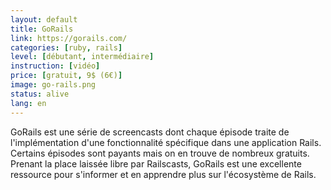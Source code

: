 ```yaml
---
layout: default
title: GoRails
link: https://gorails.com/
categories: [ruby, rails]
level: [débutant, intermédiaire]
instruction: [vidéo]
price: [gratuit, 9$ (6€)]
image: go-rails.png
status: alive
lang: en
---
```


GoRails est une série de screencasts dont chaque épisode traite de l'implémentation d'une fonctionnalité spécifique dans une application Rails. Certains épisodes sont payants mais on en trouve de nombreux gratuits. Prenant la place laissée libre par Railscasts, GoRails est une excellente ressource pour s'informer et en apprendre plus sur l'écosystème de Rails.
